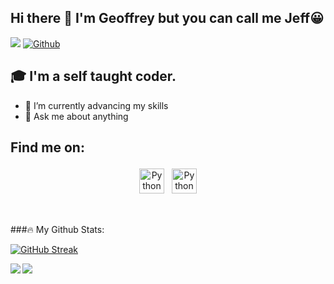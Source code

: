 ## Hi there 👋 I'm Geoffrey but you can call me Jeff😀
![](https://visitor-badge.laobi.icu/badge?page_id=Jeffx-3.Jeffx-3) [![Github](https://img.shields.io/github/followers/Jeffx-3?label=Followers&logo=Github)](https://github.com/Jeffx-3)




## 🎓 I'm a self taught coder.

- 🌱 I’m currently advancing my skills
- 💬 Ask me about anything


## Find me on:

<p align="center">
 <a href="https://twitter.com/geoffowuor"> <img src="https://cdn.jsdelivr.net/npm/simple-icons@v3/icons/twitter.svg" alt="Python" height="40" style="vertical-align:top; margin:4px"></a>
 <a href="https://www.linkedin.com/in/geoffrey-owuor-5a0a39233"> <img src="https://cdn.jsdelivr.net/npm/simple-icons@v3/icons/linkedin.svg" alt="Python" height="40" style="vertical-align:top; margin:4px"></a> 

</p>

<br />

###:fire: My Github Stats:

[![GitHub Streak](https://github-readme-streak-stats.herokuapp.com?user=DianaWangui&theme=dark)](https://git.io/streak-stats)

<!--
![GitHub stats](https://readme-stats-cfgj2cxdy.vercel.app/api?username=Jeffx-3&count_private=true&show_icons=true&theme=tokyonight)
![Top Langs](https://readme-stats-cfgj2cxdy.vercel.app/api/top-langs/?username=Jeffx-3&hide=php&theme=tokyonight)
-->
<div>
<a href="https://github-readme-stats.vercel.app/api?username=Jeffx-3&theme=tokyonight">
  <img  align="left" src="https://github-readme-stats.vercel.app/api?username=Jeffx-3&count_private=true&show_icons=true&theme=tokyonight" />
</a>
<a href="https://github-readme-stats.vercel.app/api/top-langs/?username=Jeffx-3&hide=php&theme=tokyonight">
  <img align="left" src="https://github-readme-stats.vercel.app/api/top-langs/?username=Jeffx-3&hide=php&theme=tokyonight" />
</a>
</div>


